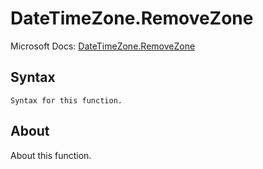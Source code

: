 ---
---

# DateTimeZone.RemoveZone

Microsoft Docs: [DateTimeZone.RemoveZone](https://docs.microsoft.com/en-us/powerquery-m/datetimezone-removezone)

## Syntax

```
Syntax for this function.
```

## About

About this function.

